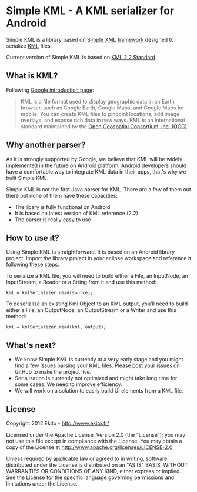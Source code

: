 
# Simple KML - A KML serializer for Android

Simple KML is a library based on [Simple XML framework](http://simple.sourceforge.net/) designed to serialize [KML](https://developers.google.com/kml/) files.

Current version of Simple KML is based on [KML 2.2 Standard](https://developers.google.com/kml/documentation/kmlreference).

## What is KML?

Following [Google introduction page](https://developers.google.com/kml/):

> KML is a file format used to display geographic data in an Earth browser, such as Google Earth, Google Maps, and Google Maps for mobile. You can create KML files to pinpoint locations, add image overlays, and expose rich data in new ways. KML is an international standard maintained by the [Open Geospatial Consortium, Inc. (OGC)](http://www.opengeospatial.org/standards/kml/).

## Why another parser?

As it is strongly supported by Google, we believe that KML will be widely implemented in the future on Android platform. Android developers should have a comfortable way to integrate KML data in their apps, that's why we built Simple KML.

Simple KML is not the first Java parser for KML. There are a few of them out there but none of them have these capacities:
- The libary is fully functional on Android
- It is based on latest version of KML reference (2.2)
- The parser is really easy to use

## How to use it?

Using Simple KML is straightforward. It is based on an Android library project. Import the library project in your eclipse workspace and reference it following [these steps](http://developer.android.com/guide/developing/projects/projects-eclipse.html#ReferencingLibraryProject).

To serialize a KML file, you will need to build either a File, an InputNode, an InputStream, a Reader or a String from it and use this method:

```kml = kmlSerializer.read(source);```

To deserialize an existing Kml Object to an KML output, you'll need to build either a File, an OutputNode, an OutputStream or a Writer and use this method:

```kml = kmlSerializer.read(kml, output);```

## What's next?

- We know Simple KML is currently at a very early stage and you might find a few issues parsing your KML files. Please post your issues on GitHub to make the project live.
- Serialization is currently not optimized and might take long time for some cases. We need to improve efficiency.
- We will work on a solution to easily build UI elements from a KML file.

## License

Copyright 2012 Ekito - http://www.ekito.fr/
 
Licensed under the Apache License, Version 2.0 (the "License"); you may not use this file except in compliance with the License. You may obtain a copy of the License at http://www.apache.org/licenses/LICENSE-2.0
 
Unless required by applicable law or agreed to in writing, software distributed under the License is distributed on an "AS IS" BASIS, WITHOUT WARRANTIES OR CONDITIONS OF ANY KIND, either express or implied. See the License for the specific language governing permissions and limitations under the License.
